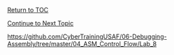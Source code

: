 <a href="https://github.com/CyberTrainingUSAF/06-Debugging-Assembly/blob/master/00-Table-of-Contents.md" rel="Return to TOC"> Return to TOC </a>






<a href="https://github.com/CyberTrainingUSAF/06-Debugging-Assembly/blob/master/04_ASM_Control_Flow/04_Calls.md" rel="Continue to Next Topic"> Continue to Next Topic </a>

https://github.com/CyberTrainingUSAF/06-Debugging-Assembly/tree/master/04_ASM_Control_Flow/Lab_8
